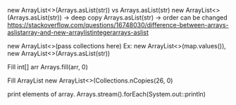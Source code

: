 new ArrayList<>(Arrays.asList(str)) vs Arrays.asList(str)
new ArrayList<>(Arrays.asList(str)) -> deep copy
Arrays.asList(str) -> order can be changed
https://stackoverflow.com/questions/16748030/difference-between-arrays-aslistarray-and-new-arraylistintegerarrays-aslist

new ArrayList<>(pass collections here)
Ex: new ArrayList<>(map.values()), new ArrayList<>(Arrays.asList(str))

Fill int[] arr
Arrays.fill(arr, 0)

Fill ArrayList<Integer>
new ArrayList<>(Collections.nCopies(26, 0)

print elements of array.
Arrays.stream(<array>).forEach(System.out::println)


